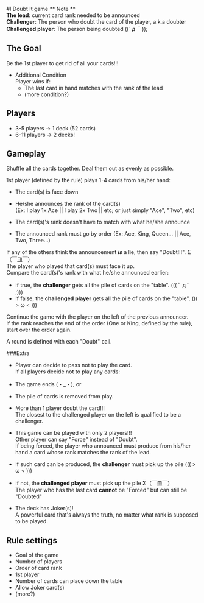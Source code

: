 #I Doubt It game
\** Note **  
**The lead**: current card rank needed to be announced  
**Challenger**: The person who doubt the card of the player, a.k.a doubter  
**Challenged player**: The person being doubted ((´ д ｀));
						

## The Goal   

Be the 1st player to get rid of all your cards!!!

* Additional Condition  
	Player wins if:   
     * The last card in hand matches with the rank of the lead
     * (more condition?)   

## Players

* 3-5 players -> 1 deck (52 cards)
* 6-11 players -> 2 decks!
  

##  Gameplay

Shuffle all the cards together.
Deal them out as evenly as possible.

1st player (defined by the rule) plays 1-4 cards from his/her hand:   

* The card(s) is face down  
* He/she announces the rank of the card(s)   
	(Ex: I play 1x Ace || I play 2x Two || etc; or just simply "Ace", "Two", etc)  

 * The card(s)'s rank doesn't have to match with what he/she announce
 * The announced rank must go by order (Ex: Ace, King, Queen... || Ace, Two, Three...)

If any of the others think the announcement ***is*** a lie, then say "Doubt!!!". Σ（￣皿￣）   
The player who played that card(s) must face it up.  
Compare the card(s)'s rank with what he/she announced earlier:  

* If true, the **challenger** gets all the pile of cards on the "table". ((( ﾟ д ﾟ ;)))
* If false, the **challenged player** gets all the pile of cards on the "table". ((( > ω < )))
	
Continue the game with the player on the left of the previous announcer.  
If the rank reaches the end of the order (One or King, defined by the rule), start over the order again.  

A round is defined with each "Doubt" call.


###Extra 

* Player can decide to pass not to play the card.  
	If all players decide not to play any cards:  
 * The game ends (・_・), or  
 * The pile of cards is removed from play.  
		
* More than 1 player doubt the card!!!  
	The closest to the challenged player on the left is qualified to be a challenger.
		
* This game can be played with only 2 players!!!  
Other player can say "Force" instead of "Doubt".  
If being forced, the player who announced must produce from his/her hand a card whose rank matches the rank of the lead.  
 * If such card can be produced, the **challenger** must pick up the pile ((( > ω < )))
 * If not, the **challenged player** must pick up the pile Σ（￣皿￣）  
		The player who has the last card **cannot** be "Forced" but can still be "Doubted"
		
* The deck has Joker(s)!  
	A powerful card that's always the truth, no matter what rank is supposed to be played.

## Rule settings  

* Goal of the game
* Number of players
* Order of card rank
* 1st player
* Number of cards can place down the table
* Allow Joker card(s)
* (more?)
